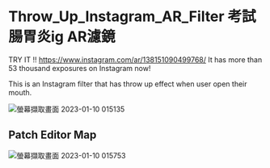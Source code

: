 # Throw_Up_Instagram_AR_Filter 考試腸胃炎ig AR濾鏡

TRY IT !!
https://www.instagram.com/ar/138151090499768/
It has more than 53 thousand exposures on Instagram now!

This is an Instagram filter that has throw up effect when user open their mouth.

![螢幕擷取畫面 2023-01-10 015135](https://user-images.githubusercontent.com/87590897/211376526-8be35acb-9df8-41c7-9739-e147df9d8fe0.png)

## Patch Editor Map
![螢幕擷取畫面 2023-01-10 015753](https://user-images.githubusercontent.com/87590897/211376520-e50aa8b1-1617-426a-b6c1-94ec530e20d4.png)

